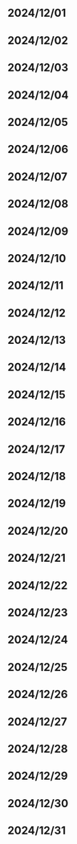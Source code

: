 ## 2024/12/01

## 2024/12/02

## 2024/12/03

## 2024/12/04

## 2024/12/05

## 2024/12/06

## 2024/12/07

## 2024/12/08

## 2024/12/09

## 2024/12/10

## 2024/12/11

## 2024/12/12

## 2024/12/13

## 2024/12/14

## 2024/12/15

## 2024/12/16

## 2024/12/17

## 2024/12/18

## 2024/12/19

## 2024/12/20

## 2024/12/21

## 2024/12/22

## 2024/12/23

## 2024/12/24

## 2024/12/25

## 2024/12/26

## 2024/12/27

## 2024/12/28

## 2024/12/29

## 2024/12/30

## 2024/12/31
